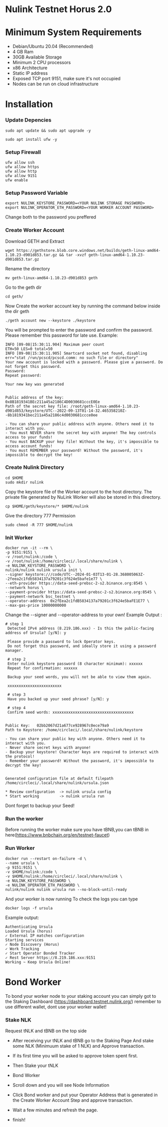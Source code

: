 # Nulink Testnet Horus 2.0

# Minimum System Requirements

 - Debian/Ubuntu 20.04 (Recommended)
 - 4 GB Ram
 - 30GB Available Storage
 - Minimum 2 CPU processors
 - x86 Architecture
 - Static IP address
 - Exposed TCP port 9151, make sure it's not occupied
 - Nodes can be run on cloud infrastructure

# Installation

### Update Depencies
```
sudo apt update && sudo apt upgrade -y

```

```
sudo apt install ufw -y
```

### Setup Firewall
```
ufw allow ssh
ufw allow https
ufw allow http
ufw allow 9151
ufw enable
```

### Setup Password Variable
```
export NULINK_KEYSTORE_PASSWORD=<YOUR NULINK STORAGE PASSWORD>
export NULINK_OPERATOR_ETH_PASSWORD=<YOUR WORKER ACCOUNT PASSWORD>
```
Change both to the password you preffered

### Create Worker Account
Download GETH and Extract
```
wget https://gethstore.blob.core.windows.net/builds/geth-linux-amd64-1.10.23-d901d853.tar.gz && tar -xvzf geth-linux-amd64-1.10.23-d901d853.tar.gz
```
Rename the directory
```
mv geth-linux-amd64-1.10.23-d901d853 geth
```
Go to the geth dir
```
cd geth/
```
Now Create the worker account key by running the command below inside the dir geth
```
./geth account new --keystore ./keystore
```
You will be prompted to enter the password and confirm the password. Please remember this password for late use.
Example:
```
INFO [09-08|15:30:11.904] Maximum peer count                       ETH=50 LES=0 total=50
INFO [09-08|15:30:11.905] Smartcard socket not found, disabling    err="stat /run/pcscd/pcscd.comm: no such file or directory"
Your new account is locked with a password. Please give a password. Do not forget this password.
Password: 
Repeat password: 

Your new key was generated


Public address of the key:   0x8B1819341BEc211a45a2186C4D0030681cccE0Ee
Path of the secret key file: /root/geth-linux-amd64-1.10.23-d901d853/keystore/UTC--2022-09-13T01-14-32.465358210Z--8b1819341bec211a45a2186c4d0030681ccce0ee

- You can share your public address with anyone. Others need it to interact with you.
- You must NEVER share the secret key with anyone! The key controls access to your funds!
- You must BACKUP your key file! Without the key, it's impossible to access account funds!
- You must REMEMBER your password! Without the password, it's impossible to decrypt the key!
```
### Create Nulink Directory
```
cd $HOME
sudo mkdir nulink
```
Copy the keystore file of the Worker account to the host directory. The private file generated by NuLink Worker will also be stored in this directory.
```
cp $HOME/geth/keystore/* $HOME/nulink
```
Give the directory 777 Permission
```
sudo chmod -R 777 $HOME/nulink
```
### Init Worker
```
docker run -it --rm \
-p 9151:9151 \
-v /root/nulink:/code \
-v /root/nulink:/home/circleci/.local/share/nulink \
-e NULINK_KEYSTORE_PASSWORD \
nulink/nulink nulink ursula init \
--signer keystore:///code/UTC--2024-01-03T13-01-28.368005063Z--2feea2c1fdb5834137a79201c3f624e5bafe1e77 \
--eth-provider https://data-seed-prebsc-2-s2.binance.org:8545 \
--network horus \
--payment-provider https://data-seed-prebsc-2-s2.binance.org:8545 \
--payment-network bsc_testnet \
--operator-address  0x2fEea2c1fdB5834137a79201c3f624e5baFE1E77 \
--max-gas-price 10000000000
```
Change the --signer and --operator-address to your own!
Example Output :
```
# step 1
 Detected IPv4 address (8.219.186.xxx) - Is this the public-facing address of Ursula? [y/N]: y
 
 Please provide a password to lock Operator keys.
 Do not forget this password, and ideally store it using a password manager.
 
 # step 2
 Enter nulink keystore password (8 character minimum): xxxxxx
 Repeat for confirmation: xxxxxx
 
 Backup your seed words, you will not be able to view them again.
 
 xxxxxxxxxxxxxxxxxxxxxxxx
 
 # step 3
 Have you backed up your seed phrase? [y/N]: y
 
 # step 4
 Confirm seed words: xxxxxxxxxxxxxxxxxxxxxxxxxxxxxxxxxxxx
 
 
Public Key:   02bb2067d21a677ce928967c0ece79a9
Path to Keystore: /home/circleci/.local/share/nulink/keystore

- You can share your public key with anyone. Others need it to interact with you.
- Never share secret keys with anyone! 
- Backup your keystore! Character keys are required to interact with the protocol!
- Remember your password! Without the password, it's impossible to decrypt the key!


Generated configuration file at default filepath /home/circleci/.local/share/nulink/ursula.json

* Review configuration  -> nulink ursula config
* Start working         -> nulink ursula run
```
Dont forget to backup your Seed!

### Run the worker
Before running the worker make sure you have tBNB,you can tBNB in here(https://www.bnbchain.org/en/testnet-faucet)

### Run Worker
```
docker run --restart on-failure -d \
--name ursula \
-p 9151:9151 \
-v $HOME/nulink:/code \
-v $HOME/nulink:/home/circleci/.local/share/nulink \
-e NULINK_KEYSTORE_PASSWORD \
-e NULINK_OPERATOR_ETH_PASSWORD \
nulink/nulink nulink ursula run --no-block-until-ready
```
And your worker is now running
To check the logs you can type
```
docker logs -f ursula
```
Example output:
```
Authenticating Ursula
Loaded Ursula (horus)
✓ External IP matches configuration
Starting services
✓ Node Discovery (Horus)
✓ Work Tracking
✓ Start Operator Bonded Tracker
✓ Rest Server https://8.219.186.xxx:9151
Working ~ Keep Ursula Online!
```

# Bond Worker
To bond your worker node to your staking account you can simply got to the Staking Dashboard (https://dashboard.testnet.nulink.org/)
remember to use different wallet, dont use your worker wallet!

### Stake NLK
Request tNLK and tBNB on the top side

- After receiving yur tNLK and tBNB go to the Staking Page
And stake some NLK (Minimuum stake of 1 NLK) and Approve transaction.

- If its first time you will be asked to approve token spent first.

- Then Stake your tNLK

- Bond Worker
- Scroll down and you will see Node Information

- Click Bond worker and put your Operator Address that is generated in the Create Worker Account Step and approve transaction.
- Wait a few minutes and refresh the page.

- finish!
